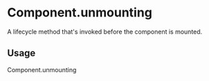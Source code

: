 # Component.unmounting

A lifecycle method that's invoked before the component is mounted.

## Usage

Component.unmounting

